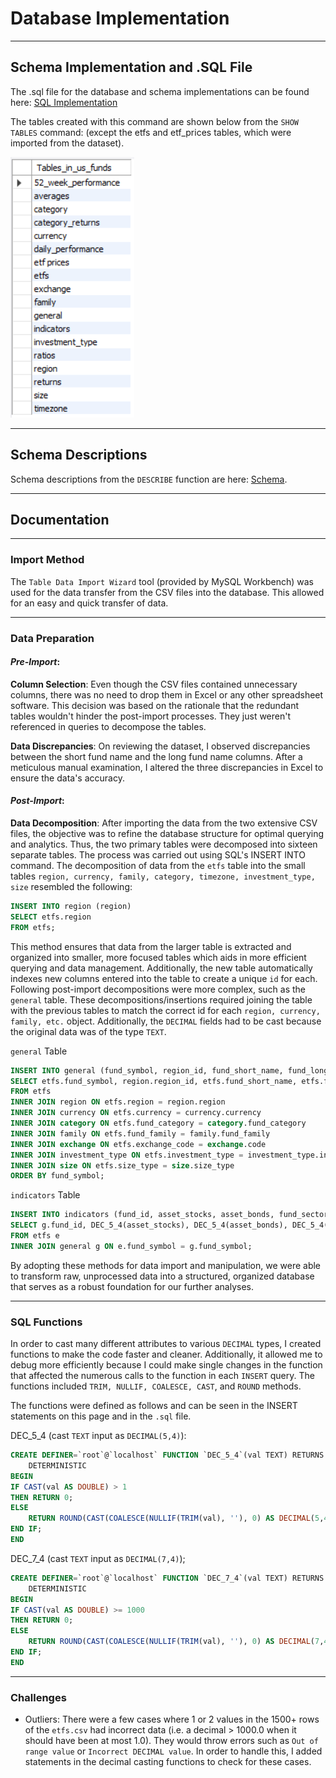 # Database Implementation
---
## Schema Implementation and .SQL File

The .sql file for the database and schema implementations can be found here: [SQL Implementation](Resources/US_Funds_DB_Implementation.sql)

The tables created with this command are shown below from the `SHOW TABLES` command: (except the etfs and etf_prices tables, which were imported from the dataset).

![Database Tables](Resources/Tables.png)

---
## Schema Descriptions
Schema descriptions from the `DESCRIBE` function are here: [Schema](Schema.md).

---
## Documentation
---
### Import Method
The `Table Data Import Wizard` tool (provided by MySQL Workbench) was used for the data transfer from the CSV files into the database. This allowed for an easy and quick transfer of data.

---
### Data Preparation
#### _Pre-Import_:
**Column Selection**: Even though the CSV files contained unnecessary columns, there was no need to drop them in Excel or any other spreadsheet software. This decision was based on the rationale that the redundant tables wouldn't hinder the post-import processes. They just weren't referenced in queries to decompose the tables.

**Data Discrepancies**: On reviewing the dataset, I observed discrepancies between the short fund name and the long fund name columns. After a meticulous manual examination, I altered the three discrepancies in Excel to ensure the data's accuracy.

#### _Post-Import_:

**Data Decomposition**: After importing the data from the two extensive CSV files, the objective was to refine the database structure for optimal querying and analytics. Thus, the two primary tables were decomposed into sixteen separate tables. The process was carried out using SQL's INSERT INTO command.
The decomposition of data from the `etfs` table into the small tables `region, currency, family, category, timezone, investment_type, size` resembled the following:

```sql
INSERT INTO region (region)
SELECT etfs.region
FROM etfs;
```

This method ensures that data from the larger table is extracted and organized into smaller, more focused tables which aids in more efficient querying and data management. Additionally, the new table automatically indexes new columns entered into the table to create a unique `id` for each. Following post-import decompositions were more complex, such as the `general` table. These decompositions/insertions required joining the table with the previous tables to match the correct id for each `region, currency, family, etc.` object. Additionally, the `DECIMAL` fields had to be cast because the original data was of the type `TEXT`. 

`general` Table
```sql
INSERT INTO general (fund_symbol, region_id, fund_short_name, fund_long_name, currency_id, category_id, family_id, exchange_id, total_net_assets, investment_strategy, fund_yield, inception_date, annual_holdings_turnover, investment_type_id, size_id)
SELECT etfs.fund_symbol, region.region_id, etfs.fund_short_name, etfs.fund_long_name, currency.currency_id, category.category_id, family.family_id, exchange.exchange_id, etfs.total_net_assets, etfs.investment_strategy, DEC_5_4(fund_yield), etfs.inception_date, DEC_5_4(annual_holdings_turnover), investment_type.investment_type_id, size.size_id
FROM etfs
INNER JOIN region ON etfs.region = region.region
INNER JOIN currency ON etfs.currency = currency.currency
INNER JOIN category ON etfs.fund_category = category.fund_category
INNER JOIN family ON etfs.fund_family = family.fund_family
INNER JOIN exchange ON etfs.exchange_code = exchange.code
INNER JOIN investment_type ON etfs.investment_type = investment_type.investment_type
INNER JOIN size ON etfs.size_type = size.size_type
ORDER BY fund_symbol;
```

`indicators` Table
```SQL
INSERT INTO indicators (fund_id, asset_stocks, asset_bonds, fund_sector_basic_materials, fund_sector_communication_services, fund_sector_consumer_cyclical, fund_sector_consumer_defensive, fund_sector_energy, fund_sector_financial_services, fund_sector_healthcare, fund_sector_industrials, fund_sector_real_estate, fund_sector_technology, fund_sector_utilities, fund_price_book_ratio, fund_price_cashflow_ratio, fund_price_earning_ratio, fund_price_sales_ratio, fund_bond_maturity, fund_bond_duration, fund_bonds_us_government, fund_bonds_aaa, fund_bonds_aa, fund_bonds_a, fund_bonds_bbb, fund_bonds_bb, fund_bonds_b, fund_bonds_below_b, fund_bonds_others, top10_holdings, top10_holdings_total_assets)
SELECT g.fund_id, DEC_5_4(asset_stocks), DEC_5_4(asset_bonds), DEC_5_4(fund_sector_basic_materials), DEC_5_4(fund_sector_communication_services), DEC_5_4(fund_sector_consumer_cyclical), DEC_5_4(fund_sector_consumer_defensive), DEC_5_4(fund_sector_energy), DEC_5_4(fund_sector_financial_services), DEC_5_4(fund_sector_healthcare), DEC_5_4(fund_sector_industrials), DEC_5_4(fund_sector_real_estate), DEC_5_4(fund_sector_technology), DEC_5_4(fund_sector_utilities), DEC_7_4(fund_price_book_ratio), DEC_7_4(fund_price_cashflow_ratio), DEC_7_4(fund_price_earning_ratio), DEC_7_4(fund_price_sales_ratio), DEC_7_4(fund_bond_maturity), DEC_7_4(fund_bond_duration), DEC_5_4(fund_bonds_us_government), DEC_5_4(fund_bonds_aaa), DEC_5_4(fund_bonds_aa), DEC_5_4(fund_bonds_a), DEC_5_4(fund_bonds_bbb), DEC_5_4(fund_bonds_bb), DEC_5_4(fund_bonds_b), DEC_5_4(fund_bonds_below_b), DEC_5_4(fund_bonds_others), top10_holdings, DEC_5_4(top10_holdings_total_assets)
FROM etfs e
INNER JOIN general g ON e.fund_symbol = g.fund_symbol;
```

By adopting these methods for data import and manipulation, we were able to transform raw, unprocessed data into a structured, organized database that serves as a robust foundation for our further analyses.

---
### SQL Functions
In order to cast many different attributes to various `DECIMAL` types, I created functions to make the code faster and cleaner. Additionally, it allowed me to debug more efficiently because I could make single changes in the function that affected the numerous calls to the function in each `INSERT` query. The functions included `TRIM, NULLIF, COALESCE, CAST`, and `ROUND` methods.

The functions were defined as follows and can be seen in the INSERT statements on this page and in the `.sql` file.

DEC_5_4 (cast `TEXT` input as `DECIMAL(5,4)`):
```sql
CREATE DEFINER=`root`@`localhost` FUNCTION `DEC_5_4`(val TEXT) RETURNS decimal(5,4)
    DETERMINISTIC
BEGIN
IF CAST(val AS DOUBLE) > 1
THEN RETURN 0;
ELSE 
	RETURN ROUND(CAST(COALESCE(NULLIF(TRIM(val), ''), 0) AS DECIMAL(5,4)), 4);
END IF;
END
```

DEC_7_4 (cast `TEXT` input as `DECIMAL(7,4)`);
```sql
CREATE DEFINER=`root`@`localhost` FUNCTION `DEC_7_4`(val TEXT) RETURNS decimal(7,4)
    DETERMINISTIC
BEGIN
IF CAST(val AS DOUBLE) >= 1000
THEN RETURN 0;
ELSE 
	RETURN ROUND(CAST(COALESCE(NULLIF(TRIM(val), ''), 0) AS DECIMAL(7,4)), 4);
END IF;
END
```

---
### Challenges
- Outliers: There were a few cases where 1 or 2 values in the 1500+ rows of the `etfs.csv` had incorrect data (i.e. a decimal > 1000.0 when it should have been at most 1.0). They would throw errors such as `Out of range value` or `Incorrect DECIMAL value`. In order to handle this, I added statements in the decimal casting functions to check for these cases.
